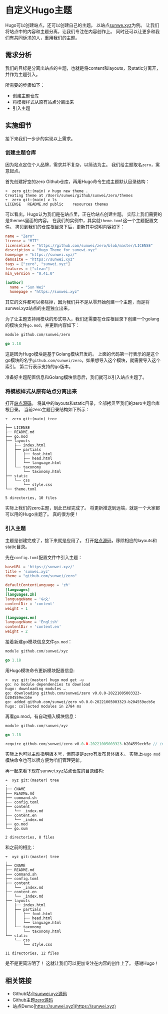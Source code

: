 # 自定义Hugo主题

Hugo可以创建站点，还可以创建自己的主题。
以站点[sunwe.xyz](https://sunwei.xyz)为例。
让我们将站点中的内容和主题分离，让我们专注在内容创作上。
同时还可以让更多和我们有共同诉求的人，重用我们的主题。

## 需求分析

我们的目标是分离出站点的主题，也就是将content和layouts，及static分离开，并作为主题引入。

所需要的步骤如下：

* 创建主题仓库
* 将模板样式从原有站点分离出来
* 引入主题

## 实施细节

接下来我们一步步的实现以上需求。

### 创建主题仓库

因为站点定位个人品牌，需求并不复杂，以简洁为主。
我们给主题取名`zero`，寓意起点。

首先创建好空的zero Github仓库，再用Hugo命令生成主题默认目录结构：
```shell
➜  zero git:(main) ✗ hugo new theme .
Creating theme at /Users/sunwei/github/sunwei/zero/themes
➜  zero git:(main) ✗ ls
LICENSE   README.md public    resources themes
```

可以看出，Hugo认为我们是在站点里，正在给站点创建主题。
实际上我们需要的是themes里面的内容。
在我们的实例中，其实就`theme.toml`这一个主题配置文件。
拷贝到我们的仓库根目录下后，更新其中说明内容如下：
```toml
name = "Zero"
license = "MIT"
licenselink = "https://github.com/sunwei/zero/blob/master/LICENSE"
description = "Hugo Theme for sunewi.xyz"
homepage = "https://sunwei.xyz/"
demosite = "https://sunwei.xyz"
tags = ["zero", "sunwei.xyz"]
features = ["clean"]
min_version = "0.41.0"

[author]
  name = "Sun Wei"
  homepage = "https://sunwei.xyz"

```

其它的文件都可以移除掉，因为我们并不是从零开始创建一个主题，而是将sunwei.xyz站点的主题独立出来。

为了让主题支持用模块的形式导入，我们还需要在仓库根目录下创建一个golang的模块文件`go.mod`，并更新内容如下：
```go
module github.com/sunwei/zero

go 1.18
```
这是因为Hugo模块是基于Golang模块开发的。
上面的代码第一行表示的是这个go模块的名字`github.com/sunwei/zero`，如果想导入这个模块，就需要导入这个索引。
第二行表示支持的go版本。

准备好主题配置信息和Golang模块信息后，我们就可以引入站点主题了。

### 将模板样式从原有站点分离出来

打开[站点源码](https://github.com/sunwei/xyz)。
将其中的layouts和static目录，全部拷贝至我们的zero主题仓库根目录。
当前zero主题目录结构如下所示：
```shell
➜  zero git:(main) tree
.
├── LICENSE
├── README.md
├── go.mod
├── layouts
│   ├── index.html
│   ├── partials
│   │   ├── foot.html
│   │   ├── head.html
│   │   └── language.html
│   └── taxonomy
│       └── taxonomy.html
├── static
│   └── css
│       └── style.css
└── theme.toml

5 directories, 10 files
```

实际上我们的zero主题，到此已经完成了。
将更新推送到远端，就是一个大家都可以用的Hugo主题了。
真的很方便！

### 引入主题

主题是创建完成了，接下来就是应用了。
打开[站点源码](https://github.com/sunwei/xyz)，移除相应的layouts和static目录。

先在`config.toml`配置文件中引入主题：
```toml
baseURL = 'https://sunwei.xyz/'
title = 'sunwei.xyz'
theme = "github.com/sunwei/zero"

defaultContentLanguage = 'zh'
[languages]
[languages.zh]
languageName = '中文'
contentDir = 'content'
weight = 1

[languages.en]
languageName = 'English'
contentDir = 'content.en'
weight = 2
```

接着新建go模块信息文件`go.mod`：
```go
module github.com/sunwei/xyz

go 1.18
```

用Hugo模块命令更新模块配置信息:
```shell
➜  xyz git:(master) hugo mod get -u
go: no module dependencies to download
hugo: downloading modules …
go: downloading github.com/sunwei/zero v0.0.0-20221005003323-b204559ecb5e
go: added github.com/sunwei/zero v0.0.0-20221005003323-b204559ecb5e
hugo: collected modules in 2784 ms
```

再看go.mod，有自动插入模块信息：
```go
module github.com/sunwei/xyz

go 1.18

require github.com/sunwei/zero v0.0.0-20221005003323-b204559ecb5e // indirect
```
实际上也可以主动指明版本号，但前提是zero有发布具体版本。
实际上`Hugo mod`模块命令也可以很方便为咱们管理更新。

再一起来看下现在sunwei.xyz站点仓库的目录结构:
```shell
➜  xyz git:(master) tree
.
├── CNAME
├── README.md
├── command.sh
├── config.toml
├── content
│   └── _index.md
├── content.en
│   └── _index.md
├── go.mod
└── go.sum

2 directories, 8 files

```

和之前的相比：
```shell
➜  xyz git:(master) tree
.
├── CNAME
├── README.md
├── command.sh
├── config.toml
├── content
│   └── _index.md
├── content.en
│   └── _index.md
├── layouts
│   ├── index.html
│   ├── partials
│   │   ├── foot.html
│   │   ├── head.html
│   │   └── language.html
│   └── taxonomy
│       └── taxonomy.html
└── static
    └── css
        └── style.css

11 directories, 12 files
```

是不是更简洁明了！
这就让我们可以更加专注在内容的创作上了。
感谢Hugo！

## 相关链接

* Github站点[sunwei.xyz源码](https://github.com/sunwei/xyz)
* Github主题[zero源码](https://github.com/sunwei/zero)
* 站点Demo[https://sunwei.xyz](https://sunwei.xyz)
